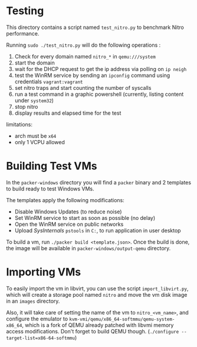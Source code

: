 # Testing

This directory contains a script named `test_nitro.py` to benchmark Nitro
performance.

Running `sudo ./test_nitro.py` will do the following operations :

1. Check for every domain named `nitro_*` in `qemu:///system`
2. start the domain
3. wait for the DHCP request to get the ip address via polling on `ip neigh`
4. test the WinRM service by sending an `ipconfig` command using credentials `vagrant:vagrant`
5. set nitro traps and start counting the number of syscalls
6. run a test command in a graphic powershell (currently, listing content under `system32`)
7. stop nitro
8. display results and elapsed time for the test

limitations:
- arch must be `x64`
- only 1 VCPU allowed

# Building Test VMs

In the `packer-windows` directory you will find a `packer` binary and 2 templates
to build ready to test Windows VMs.

The templates apply the following modifications:

- Disable Windows Updates (to reduce noise)
- Set WinRM service to start as soon as possible (no delay)
- Open the WinRM service on public networks
- Upload _SysInternals_ `pstools` in `C:`, to run application in user desktop

To build a vm, run `./packer build <template.json>`.
Once the build is done, the image will be available in `packer-windows/output-qemu` directory.

# Importing VMs

To easily import the vm in libvirt, you can use the script `import_libvirt.py`,
which will create a storage pool named `nitro` and move the vm disk image
in an `images` directory.

Also, it will take care of setting the name of the vm to `nitro_<vm_name>`,
and configure the emulator to `kvm-vmi/qemu/x86_64-softmmu/qemu-system-x86_64`,
which is a fork of QEMU already patched with libvmi memory access modifications.
Don't forget to build QEMU though. (`./configure --target-list=x86-64-softmmu`)
